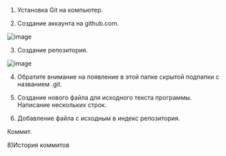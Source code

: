 
1) Установка Git на компьютер.

2) Создание аккаунта на github.com.

![image](https://user-images.githubusercontent.com/71630161/141163677-68c38265-afd9-446b-87bf-845888136e98.png)

3) Cоздание репозитория.

![image](https://user-images.githubusercontent.com/71630161/141163797-60b7e3dc-6a45-4328-a28a-77a95196d2b6.png)

4) Обратите внимание на появление в этой папке скрытой подпапки с названием .git. 


5) Создание нового файла для исходного текста программы. Написание  нескольких строк.

7) Добавление файла с исходным в индекс репозитория.


Коммит.



8)История коммитов


